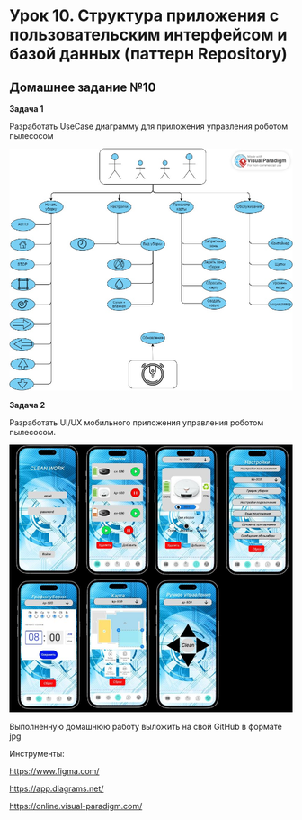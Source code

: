 # Урок 10. Структура приложения с пользовательским интерфейсом и базой данных (паттерн Repository)

## Домашнее задание №10

**Задача 1**

Разработать UseCase диаграмму для приложения управления роботом пылесосом

![UseCase_robot_vacuum_cleaner](img/UseCase_robot_vacuum_cleaner.jpg)

**Задача 2**

Разработать UI/UX мобильного приложения управления роботом пылесосом.

![UI_UX_FULL_robot_vacuum_cleaner](img/UI_UX_FULL_robot_vacuum_cleaner.JPG)

Выполненную домашнюю работу выложить на свой GitHub в формате jpg

Инструменты:

https://www.figma.com/

https://app.diagrams.net/

https://online.visual-paradigm.com/
